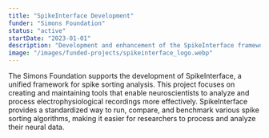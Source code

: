```yaml
---
title: "SpikeInterface Development"
funder: "Simons Foundation"
status: "active"
startDate: "2023-01-01"
description: "Development and enhancement of the SpikeInterface framework for spike sorting"
image: "/images/funded-projects/spikeinterface_logo.webp"
---
```


The Simons Foundation supports the development of SpikeInterface, a unified framework for spike sorting analysis. This project focuses on creating and maintaining tools that enable neuroscientists to analyze and process electrophysiological recordings more effectively. SpikeInterface provides a standardized way to run, compare, and benchmark various spike sorting algorithms, making it easier for researchers to process and analyze their neural data.
